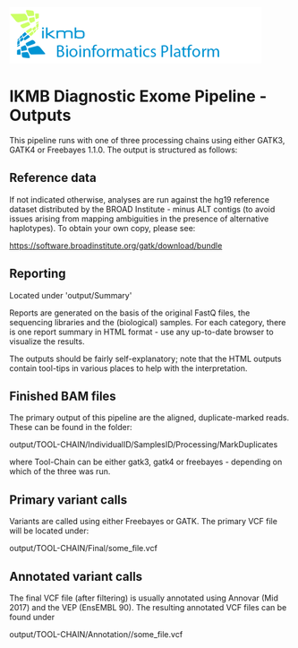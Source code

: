 ![](images/ikmb_bfx_logo.png)

# IKMB Diagnostic Exome Pipeline -  Outputs

This pipeline runs with one of three processing chains using either GATK3, GATK4 or Freebayes 1.1.0. The output is structured as follows:

## Reference data

If not indicated otherwise, analyses are run against the hg19 reference dataset distributed by the BROAD Institute - minus ALT contigs (to avoid issues arising from mapping ambiguities in the presence of alternative haplotypes). To obtain your own copy, please see:

https://software.broadinstitute.org/gatk/download/bundle

## Reporting

Located under 'output/Summary'

Reports are generated on the basis of the original FastQ files, the sequencing libraries and the (biological) samples. For each category, there
is one report summary in HTML format - use any up-to-date browser to visualize the results. 

The outputs should be fairly self-explanatory; note that the HTML outputs contain tool-tips in various places to help with the interpretation. 

## Finished BAM files

The primary output of this pipeline are the aligned, duplicate-marked reads. These can be found in the folder:

output/TOOL-CHAIN/IndividualID/SamplesID/Processing/MarkDuplicates

where Tool-Chain can be either gatk3, gatk4 or freebayes - depending on which of the three was run. 

## Primary variant calls

Variants are called using either Freebayes or GATK. The primary VCF file will be located under:

output/TOOL-CHAIN/Final/some_file.vcf

## Annotated variant calls

The final VCF file (after filtering) is usually annotated using Annovar (Mid 2017) and the VEP (EnsEMBL 90). The resulting annotated VCF files can be found under

output/TOOL-CHAIN/Annotation/<AnnotationTool>/some_file.vcf





